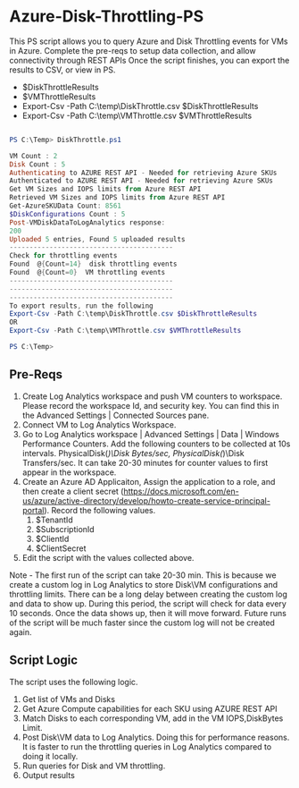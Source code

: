 # Azure-Disk-Throttling-PS

This PS script allows you to query Azure and Disk Throttling events for VMs in Azure. 
Complete the pre-reqs to setup data collection, and allow connectivity through REST APIs
Once the script finishes, you can export the results to CSV, or view in PS.

* $DiskThrottleResults
* $VMThrottleResults
* Export-Csv -Path C:\temp\DiskThrottle.csv $DiskThrottleResults
* Export-Csv -Path C:\temp\VMThrottle.csv $VMThrottleResults


```powershell

PS C:\Temp> DiskThrottle.ps1

VM Count : 2
Disk Count : 5
Authenticating to AZURE REST API - Needed for retrieving Azure SKUs
Authenticated to AZURE REST API - Needed for retrieving Azure SKUs
Get VM Sizes and IOPS limits from Azure REST API
Retrieved VM Sizes and IOPS limits from Azure REST API
Get-AzureSKUData Count: 8561
$DiskConfigurations Count : 5
Post-VMDiskDataToLogAnalytics response: 
200
Uploaded 5 entries, Found 5 uploaded results
-----------------------------------------
Check for throttling events
Found  @{Count=14}  disk throttling events
Found  @{Count=0}  VM throttling events
-----------------------------------------
-----------------------------------------
-----------------------------------------
To export results, run the following 
Export-Csv -Path C:\temp\DiskThrottle.csv $DiskThrottleResults
OR
Export-Csv -Path C:\temp\VMThrottle.csv $VMThrottleResults

PS C:\Temp> 

```


## Pre-Reqs
1. Create Log Analytics workspace and push VM counters to workspace. Please record the workspace Id, and security key. You can find this in the Advanced Settings | Connected Sources pane.
1. Connect VM to Log Analytics Workspace.
1. Go to Log Analytics workspace | Advanced Settings | Data | Windows Performance Counters. Add the following counters to be collected at 10s intervals. PhysicalDisk(*)\Disk Bytes/sec, PhysicalDisk(*)\Disk Transfers/sec. It can take 20-30 minutes for counter values to first appear in the workspace.
1. Create an Azure AD Applicaiton, Assign the application to a role, and then create a client secret (https://docs.microsoft.com/en-us/azure/active-directory/develop/howto-create-service-principal-portal). Record the following values.
   1. $TenantId
   1. $SubscriptionId 
   1. $ClientId
   1. $ClientSecret
1. Edit the script with the values collected above.


Note - The first run of the script can take 20-30 min. This is because we create a custom log in Log Analytics to store Disk\VM configurations and throttling limits. There can be a long delay between creating the custom log and data to show up. During this period, the script will check for data every 10 seconds. Once the data shows up, then it will move forward. Future runs of the script will be much faster since the custom log will not be created again.




## Script Logic
The script uses the following logic.

1. Get list of VMs and Disks
1. Get Azure Compute capabilities for each SKU using AZURE REST API
1. Match Disks to each corresponding VM, add in the VM IOPS,DiskBytes Limit.
1. Post Disk\VM data to Log Analytics. Doing this for performance reasons. It is faster to run the throttling queries in Log Analytics compared to doing it locally.
1. Run queries for Disk and VM throttling.
1. Output results
